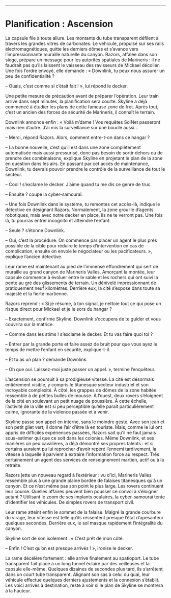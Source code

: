 ----
# Planification : Ascension

La capsule file à toute allure. Les montants du tube transparent défilent à travers les grandes vitres de carbonates. Le véhicule, propulsé sur ses rails électromagnétiques, quitte les derniers dômes et s’avance vers l’impressionnante muraille naturelle du canyon. Razors, affalée dans son siège, prépare un message pour les autorités spatiales de Marineris : il ne faudrait pas qu’ils laissent le vaisseau des ravisseurs de Mickael décoller. Une fois l’ordre envoyé, elle demande : « Downlink, tu peux nous assurer un peu de confidentialité ?

– Ouais, c’est comme si c’était fait ! », lui répond le decker.

Une petite mesure de précaution avant de préparer l’opération. Leur train arrive dans sept minutes, la planification sera courte. Skyline a déjà commencé à étudier les plans de cette fameuse zone de fret. Après tout, c’est un ancien des forces de sécurité de Marineris, il connaît le terrain.

Downlink annonce enfin : « Voilà m’dame ! Vos requêtes SolNet passeront mais rien d’autre. J’ai mis la surveillance sur une boucle aussi…

– Merci, répond Razors. Alors, comment entre-t-on dans ce hangar ?

– La bonne nouvelle, c’est qu’il est dans une zone complètement automatisée mais aussi pressurisé, donc pas besoin de sortir dehors ou de prendre des combinaisons, explique Skyline en projetant le plan de la zone en question dans les airs. En passant par cet accès de maintenance, Downlink, tu devrais pouvoir prendre le contrôle de la surveillance de tout le secteur.

– Cool ! s’exclame le decker. J’aime quand tu me dis ce genre de truc.

– Ensuite ? coupe la cyber-samouraï.

– Une fois Downlink dans le système, tu remontes cet accès-là, indique le détective en désignant Razors. Normalement, la zone grouille d’agents robotiques, mais avec notre decker en place, ils ne te verront pas. Une fois là, tu pourras entrer incognito et atteindre l’enfant.

– Seule ? s’étonne Downlink.

– Oui, c’est la procédure. On commence par placer un agent le plus près possible de la cible pour réduire le temps d’intervention en cas de complication, ensuite on envoie le négociateur ou les pacificateurs. », explique l’ancien détective.

Leur rame est maintenant au pied de l’immense effondrement qui sert de muraille au grand canyon de Marineris Valles. Amorçant la montée, leur capsule commence à évoluer entre le sable et les rochers qui ont suivi la pente au gré des glissements de terrain. Un dénivelé impressionnant de pratiquement neuf kilomètres. Derrière eux, la cité s’expose dans toute sa majesté et la fierté martienne.

Razors reprend : « Si je résume, à ton signal, je nettoie tout ce qui pose un risque direct pour Mickael et je le sors du hangar ?

– Exactement, confirme Skyline. Downlink s’occupera de te guider et vous couvrira sur la matrice.

– Comme dans les stims ! s’exclame le decker. Et tu vas faire quoi toi ?

– Entrer par la grande porte et faire assez de bruit pour que vous ayez le temps de mettre l’enfant en sécurité, explique-t-il.

– Et tu as un plan ? demande Downlink.

– Oh que oui. Laissez-moi juste passer un appel. », termine l’enquêteur.

L’ascension se poursuit à sa prodigieuse vitesse. La cité est désormais entièrement visible, y compris le titanesque secteur industriel et son incroyable complexité. À côté, les grappes de dômes de la zone habitée ressemble à de petites bulles de mousse. À l’ouest, deux rovers s’éloignent de la cité en soulevant un petit nuage de poussière. À cette échelle, l’activité de la ville est si peu perceptible qu’elle paraît particulièrement calme, ignorante de la violence passée et à venir.

Skyline passe son appel en interne, sans le moindre geste. Avec son jean et son petit gilet vert, il donne l’air d’être là en touriste. Mais, comme le lui ont appris de difficiles expériences passées, Razors sait qu’il ne faut jamais sous-estimer qui que ce soit dans les colonies. Même Downlink, et ses manières un peu cavalières, a déjà démontré ses propres talents : et si certains auraient pu lui reprocher d’avoir repéré l’ennemi tardivement, la vitesse à laquelle il parvient à extraire l’information force au respect. Très certainement un agent des services de renseignement martien, actif ou à la retraite.

Razors jette un nouveau regard à l’extérieur : vu d’ici, Marineris Valles ressemble plus à une grande plaine bordée de falaises titanesques qu’à un canyon. Et ce n’est même pas son point le plus large. Les rovers continuent leur course. Quelles affaires peuvent bien pousser ce convoi à s’éloigner autant ? Utilisant le zoom de ses implants oculaires, la cyber-samouraï tente d’identifier les véhicules. De simples rovers de transport civil.

Leur rame atteint enfin le sommet de la falaise. Malgré la grande courbure du virage, leur vitesse est telle qu’ils ressentent presque l’état d’apesanteur quelques secondes. Derrière eux, le sol masque rapidement l’intégralité du canyon.

Skyline sort de son isolement : « C’est prêt de mon côté.

– Enfin ! C’est qu’on est presque arrivés ! », ironise le decker.

La rame décélère fortement : elle arrive finalement au spatioport. Le tube transparent fait place à un long tunnel éclairé par des veilleuses et la capsule elle-même. Quelques dizaines de secondes plus tard, ils s’arrêtent dans un court tube transparent. Alignant son sas à celui du quai, leur véhicule effectue quelques derniers ajustements et la connexion s’établit. Les voici arrivés à destination, reste à voir si le plan de Skyline se montrera à la hauteur.